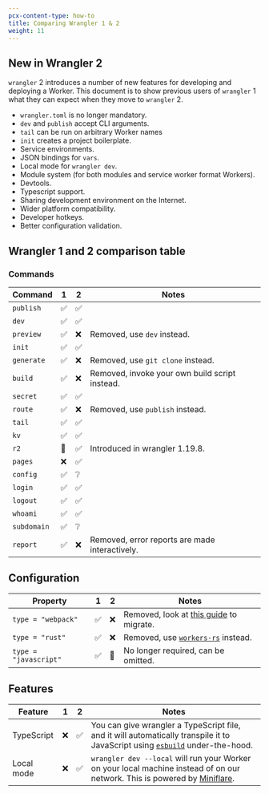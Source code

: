 ```yaml
---
pcx-content-type: how-to
title: Comparing Wrangler 1 & 2
weight: 11
---
```


## New in Wrangler 2

`wrangler` 2 introduces a number of new features for developing and deploying a Worker. This document is to show previous users of `wrangler` 1 what they can expect when they move to `wrangler` 2.

- `wrangler.toml` is no longer mandatory.
- `dev` and `publish` accept CLI arguments.
- `tail` can be run on arbitrary Worker names
- `init` creates a project boilerplate.
- Service environments.
- JSON bindings for `vars`.
- Local mode for `wrangler dev`.
- Module system (for both modules and service worker format Workers).
- Devtools.
- Typescript support.
- Sharing development environment on the Internet.
- Wider platform compatibility.
- Developer hotkeys.
- Better configuration validation.

## Wrangler 1 and 2 comparison table

### Commands

| Command     | 1   | 2   | Notes                                          |
| ----------- | --- | --- | ---------------------------------------------- |
| `publish`   | ✅  | ✅  |
| `dev`       | ✅  | ✅  |
| `preview`   | ✅  | ❌  | Removed, use `dev` instead.                    |
| `init`      | ✅  | ✅  |
| `generate`  | ✅  | ❌  | Removed, use `git clone` instead.              |
| `build`     | ✅  | ❌  | Removed, invoke your own build script instead. |
| `secret`    | ✅  | ✅  |
| `route`     | ✅  | ❌  | Removed, use `publish` instead.                |
| `tail`      | ✅  | ✅  |
| `kv`        | ✅  | ✅  |
| `r2`        | 🚧  | ✅  | Introduced in wrangler 1.19.8.                 |
| `pages`     | ❌  | ✅  |
| `config`    | ✅  | ❔  |
| `login`     | ✅  | ✅  |
| `logout`    | ✅  | ✅  |
| `whoami`    | ✅  | ✅  |
| `subdomain` | ✅  | ❔  |
| `report`    | ✅  | ❌  | Removed, error reports are made interactively. |

## Configuration

| Property              | 1   | 2   | Notes                                                                          |
| --------------------- | --- | --- | ------------------------------------------------------------------------------ |
| `type = "webpack"`    | ✅  | ❌  | Removed, look at [this guide](/workers/wrangler/migration/eject-webpack/#migrate-webpack-projects-from-wrangler-version-1) to migrate.                                        |
| `type = "rust"`       | ✅  | ❌  | Removed, use [`workers-rs`](https://github.com/cloudflare/workers-rs) instead. |
| `type = "javascript"` | ✅  | 🚧  | No longer required, can be omitted.                                            |

## Features

| Feature    | 1   | 2   | Notes                                                                                                                                                                 |
| ---------- | --- | --- | --------------------------------------------------------------------------------------------------------------------------------------------------------------------- |
| TypeScript | ❌  | ✅  | You can give wrangler a TypeScript file, and it will automatically transpile it to JavaScript using [`esbuild`](https://github.com/evanw/esbuild) under-the-hood.     |
| Local mode | ❌  | ✅  | `wrangler dev --local` will run your Worker on your local machine instead of on our network. This is powered by [Miniflare](https://github.com/cloudflare/miniflare). |
